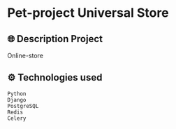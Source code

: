 # Pet-project Universal Store

## 🌐  Description Project

Online-store

## ⚙️ Technologies used

```
Python
Django
PostgreSQL
Redis
Celery
```